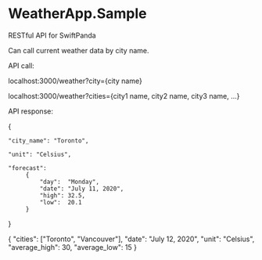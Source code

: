 # WeatherApp.Sample

RESTful API for SwiftPanda

Can call current weather data by city name. 

API call:

localhost:3000/weather?city={city name}

localhost:3000/weather?cities={city1 name, city2 name, city3 name, ...}

API response:

{

    "city_name": "Toronto",
    
    "unit": "Celsius",
    
    "forecast":
         {
             "day":  "Monday",
             "date": "July 11, 2020",
             "high": 32.5,
             "low":  20.1
         }
}

{
    "cities": ["Toronto", "Vancouver"],
    "date": "July 12, 2020",
    "unit": "Celsius",
    "average_high": 30,
    "average_low": 15
}
